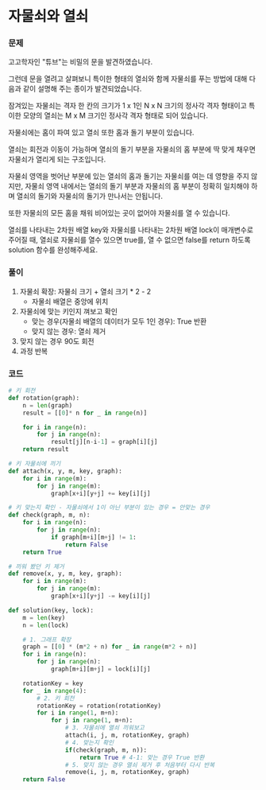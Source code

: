 # 자물쇠와 열쇠

### 문제

고고학자인 "튜브"는 비밀의 문을 발견하였습니다. 

그런데 문을 열려고 살펴보니 특이한 형태의 열쇠와 함께 자물쇠를 푸는 방법에 대해 다음과 같이 설명해 주는 종이가 발견되었습니다.

잠겨있는 자물쇠는 격자 한 칸의 크기가 1 x 1인 N x N 크기의 정사각 격자 형태이고 특이한 모양의 열쇠는 M x M 크기인 정사각 격자 형태로 되어 있습니다.

자물쇠에는 홈이 파여 있고 열쇠 또한 홈과 돌기 부분이 있습니다. 

열쇠는 회전과 이동이 가능하며 열쇠의 돌기 부분을 자물쇠의 홈 부분에 딱 맞게 채우면 자물쇠가 열리게 되는 구조입니다. 

자물쇠 영역을 벗어난 부분에 있는 열쇠의 홈과 돌기는 자물쇠를 여는 데 영향을 주지 않지만, 자물쇠 영역 내에서는 열쇠의 돌기 부분과 자물쇠의 홈 부분이 정확히 일치해야 하며 열쇠의 돌기와 자물쇠의 돌기가 만나서는 안됩니다. 

또한 자물쇠의 모든 홈을 채워 비어있는 곳이 없어야 자물쇠를 열 수 있습니다.

열쇠를 나타내는 2차원 배열 key와 자물쇠를 나타내는 2차원 배열 lock이 매개변수로 주어질 때, 열쇠로 자물쇠를 열수 있으면 true를, 열 수 없으면 false를 return 하도록 solution 함수를 완성해주세요.

### 풀이

1. 자물쇠 확장: 자물쇠 크기 + 열쇠 크기 * 2 - 2
    - 자물쇠 배열은 중앙에 위치
2. 자물쇠에 맞는 키인지 껴보고 확인
    - 맞는 경우(자물쇠 배열의 데이터가 모두 1인 경우): True 반환
    - 맞지 않는 경우: 열쇠 제거
3. 맞지 않는 경우 90도 회전 
4. 과정 반복

### 코드

```python
# 키 회전
def rotation(graph):
    n = len(graph)
    result = [[0]* n for _ in range(n)]

    for i in range(n):
        for j in range(n):
            result[j][n-i-1] = graph[i][j]
    return result

# 키 자물쇠에 끼기
def attach(x, y, m, key, graph):
    for i in range(m):
        for j in range(m):
            graph[x+i][y+j] += key[i][j]

# 키 맞는지 확인 - 자물쇠에서 1이 아닌 부분이 있는 경우 = 안맞는 경우
def check(graph, m, n):
    for i in range(n):
        for j in range(n):
            if graph[m+i][m+j] != 1:
                return False
    return True

# 끼워 봤던 키 제거
def remove(x, y, m, key, graph):
    for i in range(m):
        for j in range(m):
            graph[x+i][y+j] -= key[i][j]

def solution(key, lock):
    m = len(key)
    n = len(lock)

    # 1. 그래프 확장
    graph = [[0] * (m*2 + n) for _ in range(m*2 + n)]
    for i in range(n):
        for j in range(n):
            graph[m+i][m+j] = lock[i][j]

    rotationKey = key
    for _ in range(4):
        # 2. 키 회전
        rotationKey = rotation(rotationKey)
        for i in range(1, m+n):
            for j in range(1, m+n):
                # 3. 자물쇠에 열쇠 끼워보고
                attach(i, j, m, rotationKey, graph)
                # 4. 맞는지 확인
                if(check(graph, m, n)):
                    return True # 4-1: 맞는 경우 True 반환
                # 5. 맞지 않는 경우 열쇠 제거 후 처음부터 다시 반복
                remove(i, j, m, rotationKey, graph)
    return False
```